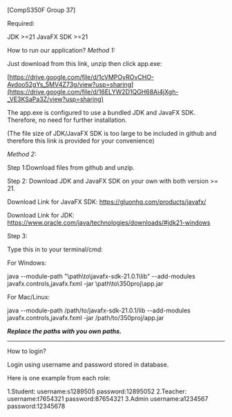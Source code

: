 [CompS350F Group 37]

Required:

JDK >=21
JavaFX SDK >=21

How to run our application?
*Method 1:*

Just download from this link, unzip then click app.exe:

[https://drive.google.com/file/d/1cVMPOvROvCHO-Aydoo52gYs_5MV4Z73g/view?usp=sharing](https://drive.google.com/file/d/16ELYW2D1QGH68Ai4jXgh-_VE3KSaPa3Z/view?usp=sharing)

The app.exe is configured to use a bundled JDK and JavaFX SDK. Therefore, no need for further installation.

(The file size of JDK/JavaFX SDK is too large to be included in github and therefore this link is provided for your convenience)

*Method 2:*

Step 1:Download files from github and unzip.


Step 2: Download JDK and JavaFX SDK on your own with both version >= 21. 

Download Link for JavaFX SDK:
https://gluonhq.com/products/javafx/

Download Link for JDK:
https://www.oracle.com/java/technologies/downloads/#jdk21-windows

Step 3:

Type this in to your terminal/cmd:

For Windows:

java --module-path "\path\to\javafx-sdk-21.0.1\lib" --add-modules javafx.controls,javafx.fxml -jar \path\to\350proj\app.jar 



For Mac/Linux:

java --module-path /path/to/javafx-sdk-21.0.1/lib --add-modules javafx.controls,javafx.fxml -jar /path/to/350proj/app.jar 


***Replace the paths with you own paths.***



_________________________________________________________________________
How to login?

Login using username and password stored in database.

Here is one example from each role:

1.Student:
username:s1289505      password:12895052
2.Teacher:
username:t7654321      password:87654321
3.Admin
username:a1234567      password:12345678


